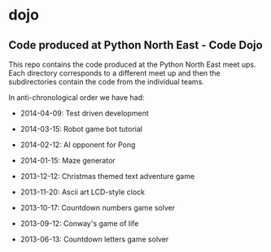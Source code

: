 dojo
====

Code produced at Python North East - Code Dojo
----------------------------------------------

This repo contains the code produced at the Python North East meet
ups. Each directory corresponds to a different meet up and then the
subdirectories contain the code from the individual teams.

In anti-chronological order we have had:

 - 2014-04-09: Test driven development
 
 - 2014-03-15: Robot game bot tutorial 

 - 2014-02-12: AI opponent for Pong

 - 2014-01-15: Maze generator

 - 2013-12-12: Christmas themed text adventure game
 
 - 2013-11-20: Ascii art LCD-style clock

 - 2013-10-17: Countdown numbers game solver

 - 2013-09-12: Conway's game of life

 - 2013-06-13: Countdown letters game solver
